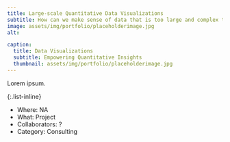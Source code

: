 ```yaml
---
title: Large-scale Quantitative Data Visualizations
subtitle: How can we make sense of data that is too large and complex to see?
image: assets/img/portfolio/placeholderimage.jpg
alt: 

caption:
  title: Data Visualizations
  subtitle: Empowering Quantitative Insights
  thumbnail: assets/img/portfolio/placeholderimage.jpg
---
```

Lorem ipsum.

{:.list-inline}
- Where: NA
- What: Project
- Collaborators: ?
- Category: Consulting

